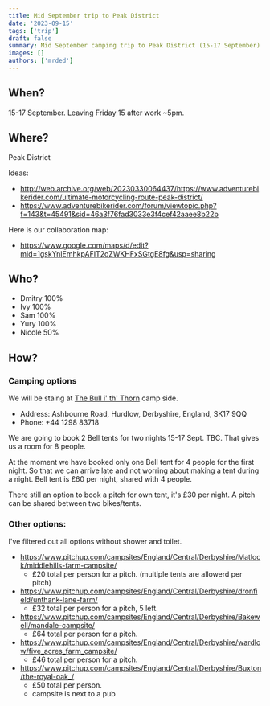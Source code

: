 ```yaml
---
title: Mid September trip to Peak District
date: '2023-09-15'
tags: ['trip']
draft: false 
summary: Mid September camping trip to Peak District (15-17 September)
images: []
authors: ['mrded']
---
```

## When? 

15-17 September. Leaving Friday 15 after work ~5pm.

## Where?

Peak District

Ideas:
- http://web.archive.org/web/20230330064437/https://www.adventurebikerider.com/ultimate-motorcycling-route-peak-district/
- https://www.adventurebikerider.com/forum/viewtopic.php?f=143&t=45491&sid=46a3f76fad3033e3f4cef42aaee8b22b

Here is our collaboration map:
- https://www.google.com/maps/d/edit?mid=1gskYnlEmhkpAFIT2oZWKHFxSGtgE8fg&usp=sharing

## Who?

- Dmitry 100%
- Ivy 100%
- Sam 100%
- Yury 100%
- Nicole 50%

## How?

### Camping options

We will be staing at [The Bull i' th' Thorn](https://www.pitchup.com/campsites/England/Central/Derbyshire/Matlock/middlehills-farm-campsite/
) camp side.

- Address: Ashbourne Road, Hurdlow, Derbyshire, England, SK17 9QQ
- Phone: +44 1298 83718

We are going to book 2 Bell tents for two nights 15-17 Sept. TBC.
That gives us a room for 8 people.

At the moment we have booked only one Bell tent for 4 people for the first night. So that we can arrive late and not worring about making a tent during a night.
Bell tent is £60 per night, shared with 4 people.

There still an option to book a pitch for own tent, it's £30 per night. A pitch can be shared between two bikes/tents.

### Other options:
I've filtered out all options without shower and toilet.

- https://www.pitchup.com/campsites/England/Central/Derbyshire/Matlock/middlehills-farm-campsite/
    - £20 total per person for a pitch. (multiple tents are allowerd per pitch)
- https://www.pitchup.com/campsites/England/Central/Derbyshire/dronfield/unthank-lane-farm/
    - £32 total per person for a pitch, 5 left.
- https://www.pitchup.com/campsites/England/Central/Derbyshire/Bakewell/mandale-campsite/
    - £64 total per person for a pitch.
- https://www.pitchup.com/campsites/England/Central/Derbyshire/wardlow/five_acres_farm_campsite/
    - £46 total per person for a pitch.
- https://www.pitchup.com/campsites/England/Central/Derbyshire/Buxton/the-royal-oak_/
    - £50 total per person.
    - campsite is next to a pub
